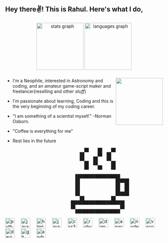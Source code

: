 <h2 align="left">Hey there✌! This is Rahul. Here's what I do,</h2>

###

<div align="center">
  <img src="https://github-readme-stats.vercel.app/api?username=codebyte156&hide_title=false&hide_rank=false&show_icons=true&include_all_commits=true&count_private=true&disable_animations=false&theme=dracula&locale=en&hide_border=false" height="150" alt="stats graph"  />
  <img src="https://github-readme-stats.vercel.app/api/top-langs?username=codebyte156&locale=en&hide_title=false&layout=compact&card_width=320&langs_count=5&theme=dracula&hide_border=false" height="150" alt="languages graph"  />
</div>

###

<img align="right" height="150" src="https://media.giphy.com/media/l0IyeheChYxx2byDu/giphy.gif"  />

- I'm a Neophile, interested in Astronomy and coding, and an amateur game-script maker and freelancer(reselling and other *stuff*)
 
- I'm passionate about learning, Coding and this is the very beginning of my coding career.

- "I am something of a scientist myself." -Norman Osborn.
  
- "Coffee is everything for me"
  
- Rest lies in the future

                                                                                                      
                                                                                        
                                                                                        
                                      ██    ██    ██                                    
                                    ██      ██  ██                                      
                                    ██    ██    ██                                      
                                      ██  ██      ██                                    
                                      ██    ██    ██                                    
                                                                                        
                                  ████████████████████                                  
                                  ██                ██████                              
                                  ██                ██  ██                              
                                  ██                ██  ██                              
                                  ██                ██████                              
                                    ██            ██                                    
                                ████████████████████████                                
                                ██                    ██                                
                                  ████████████████████

  
<div align="left">
  <img src="https://cdn.jsdelivr.net/gh/devicons/devicon/icons/python/python-original.svg" height="30" alt="python logo"  />
  <img width="12" />
  <img src="https://cdn.jsdelivr.net/gh/devicons/devicon/icons/javascript/javascript-original.svg" height="30" alt="javascript logo"  />
  <img width="12" />
  <img src="https://cdn.jsdelivr.net/gh/devicons/devicon/icons/html5/html5-original.svg" height="30" alt="html5 logo"  />
  <img width="12" />
  <img src="https://cdn.jsdelivr.net/gh/devicons/devicon/icons/java/java-original.svg" height="30" alt="java logo"  />
  <img width="12" />
  <img src="https://cdn.jsdelivr.net/gh/devicons/devicon/icons/css3/css3-original.svg" height="30" alt="css3 logo"  />
  <img width="12" />
  <img src="https://cdn.jsdelivr.net/gh/devicons/devicon/icons/ruby/ruby-original.svg" height="30" alt="ruby logo"  />
  <img width="12" />
  <img src="https://cdn.jsdelivr.net/gh/devicons/devicon/icons/django/django-plain.svg" height="30" alt="django logo"  />
  <img width="12" />
  <img src="https://cdn.jsdelivr.net/gh/devicons/devicon/icons/anaconda/anaconda-original.svg" height="30" alt="anaconda logo"  />
  <img width="12" />
  <img src="https://cdn.jsdelivr.net/gh/devicons/devicon/icons/nodejs/nodejs-original.svg" height="30" alt="nodejs logo"  />
  <img width="12" />
  <img src="https://cdn.jsdelivr.net/gh/devicons/devicon/icons/vscode/vscode-original.svg" height="30" alt="vscode logo"  />
  <img width="12" />
  <img src="https://cdn.jsdelivr.net/gh/devicons/devicon/icons/devicon/devicon-original.svg" height="30" alt="devicon logo"  />
  <img width="12" />
  <img src="https://cdn.jsdelivr.net/gh/devicons/devicon/icons/git/git-original.svg" height="30" alt="git logo"  />
  <img width="12" />
  <img src="https://cdn.jsdelivr.net/gh/devicons/devicon/icons/android/android-original.svg" height="30" alt="android logo"  />
</div>

###                          
                                                                                                                                                       

                                                                                      
###

<br clear="both">


###
